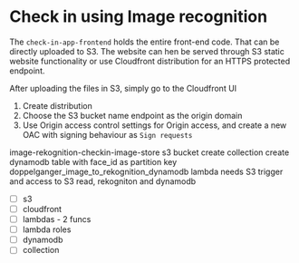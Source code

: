 # Check in using Image recognition

The `check-in-app-frontend` holds the entire front-end code. That can be directly uploaded to S3.
The website can  hen be served through S3 static website functionality or use Cloudfront distribution for an HTTPS protected endpoint.

After uploading the files in S3, simply go to the Cloudfront UI
1. Create distribution
2. Choose the S3 bucket name endpoint as the origin domain
3. Use Origin access control settings for Origin access, and create a new OAC with signing behaviour as `Sign requests`



image-rekognition-checkin-image-store s3 bucket
create collection
create dynamodb table with face_id as partition key
doppelganger_image_to_rekognition_dynamodb lambda needs S3 trigger and access to S3 read, rekogniton and dynamodb


- [ ] s3
- [ ] cloudfront
- [ ] lambdas - 2 funcs
- [ ] lambda roles
- [ ] dynamodb
- [ ] collection
